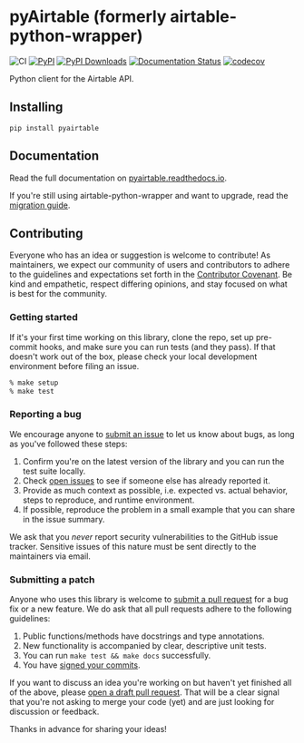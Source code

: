 # pyAirtable (formerly airtable-python-wrapper)

![CI](https://github.com/gtalarico/pyairtable/actions/workflows/test_lint_deploy.yml/badge.svg)
[![PyPI](https://img.shields.io/pypi/v/pyairtable.svg)](https://pypi.org/project/pyairtable/)
[![PyPI Downloads](https://img.shields.io/pypi/dm/pyairtable.svg?label=downloads)](https://pypi.org/project/pyairtable/)
[![Documentation Status](https://readthedocs.org/projects/pyairtable/badge/?version=latest)](http://pyairtable.readthedocs.io/en/latest/?badge=latest)
[![codecov](https://codecov.io/gh/gtalarico/pyairtable/branch/main/graph/badge.svg?token=askmZgmMoV)](https://codecov.io/gh/gtalarico/pyairtable)

Python client for the Airtable API.

## Installing

```
pip install pyairtable
```

## Documentation

Read the full documentation on [pyairtable.readthedocs.io](https://pyairtable.readthedocs.io/en/latest/getting-started.html).

If you're still using airtable-python-wrapper and want to upgrade, read the [migration guide](https://pyairtable.readthedocs.io/en/latest/migrations.html).

## Contributing

Everyone who has an idea or suggestion is welcome to contribute! As maintainers, we expect our community of users and contributors to adhere to the guidelines and expectations set forth in the [Contributor Covenant](https://www.contributor-covenant.org/version/2/1/code_of_conduct/). Be kind and empathetic, respect differing opinions, and stay focused on what is best for the community.

### Getting started

If it's your first time working on this library, clone the repo, set up pre-commit hooks, and make sure you can run tests (and they pass). If that doesn't work out of the box, please check your local development environment before filing an issue.

```sh
% make setup
% make test
```

### Reporting a bug

We encourage anyone to [submit an issue](https://github.com/gtalarico/pyairtable/issues/new) to let us know about bugs, as long as you've followed these steps:

1. Confirm you're on the latest version of the library and you can run the test suite locally.
2. Check [open issues](https://github.com/gtalarico/pyairtable/issues) to see if someone else has already reported it.
3. Provide as much context as possible, i.e. expected vs. actual behavior, steps to reproduce, and runtime environment.
4. If possible, reproduce the problem in a small example that you can share in the issue summary.

We ask that you _never_ report security vulnerabilities to the GitHub issue tracker. Sensitive issues of this nature must be sent directly to the maintainers via email.

### Submitting a patch

Anyone who uses this library is welcome to [submit a pull request](https://github.com/gtalarico/pyairtable/pulls) for a bug fix or a new feature. We do ask that all pull requests adhere to the following guidelines:

1. Public functions/methods have docstrings and type annotations.
2. New functionality is accompanied by clear, descriptive unit tests.
3. You can run `make test && make docs` successfully.
4. You have [signed your commits](https://docs.github.com/en/authentication/managing-commit-signature-verification/about-commit-signature-verification).

If you want to discuss an idea you're working on but haven't yet finished all of the above, please [open a draft pull request](https://docs.github.com/en/pull-requests/collaborating-with-pull-requests/proposing-changes-to-your-work-with-pull-requests/about-pull-requests#draft-pull-requests). That will be a clear signal that you're not asking to merge your code (yet) and are just looking for discussion or feedback.

Thanks in advance for sharing your ideas!

